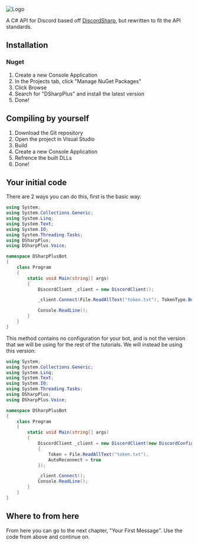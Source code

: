 ![Logo](https://github.com/NaamloosDT/DSharpPlus/blob/master/logo/dsharp+_smaller.png?raw=true)

A C# API for Discord based off [DiscordSharp](https://github.com/suicvne/DiscordSharp), but rewritten to fit the API standards.

## Installation
### Nuget
1. Create a new Console Application
2. In the Projects tab, click "Manage NuGet Packages"
3. Click Browse
4. Search for "DSharpPlus" and install the latest version
5. Done!

## Compiling by yourself
1. Download the Git repository
2. Open the project in Visual Studio
3. Build
4. Create a new Console Application
5. Refrence the built DLLs
6. Done!

## Your initial code
There are 2 ways you can do this, first is the basic way:
```cs
using System;
using System.Collections.Generic;
using System.Linq;
using System.Text;
using System.IO;
using System.Threading.Tasks;
using DSharpPlus;
using DSharpPlus.Voice;

namespace DSharpPlusBot
{
    class Program
    {
        static void Main(string[] args)
        {
            DiscordClient _client = new DiscordClient();

            _client.Connect(File.ReadAllText("token.txt"), TokenType.Bot);

            Console.ReadLine();
        }
    }
}
```
This method contains no configuration for your bot, and is not the version that we will be using for the rest of the tutorials. We will instead be using this version:
```cs
using System;
using System.Collections.Generic;
using System.Linq;
using System.Text;
using System.IO;
using System.Threading.Tasks;
using DSharpPlus;
using DSharpPlus.Voice;

namespace DSharpPlusBot
{
    class Program
    {
        static void Main(string[] args)
        {
            DiscordClient _client = new DiscordClient(new DiscordConfig()
            {
                Token = File.ReadAllText("token.txt"),
                AutoReconnect = true
            });

            _client.Connect();
            Console.ReadLine();
        }
    }
}
```
## Where to from here
From here you can go to the next chapter, "Your First Message". Use the code from above and continue on.
